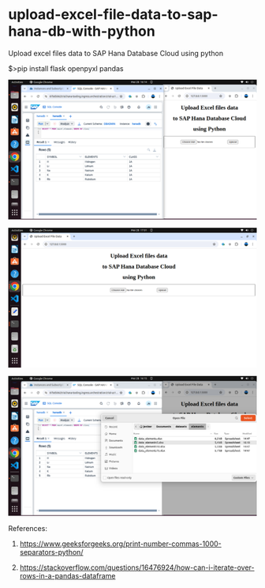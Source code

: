 # upload-excel-file-data-to-sap-hana-db-with-python
Upload excel files data to SAP Hana Database Cloud using python

$>pip install flask openpyxl pandas

![alt text](https://github.com/jenizar/upload-excel-file-data-to-sap-hana-db-with-python/blob/main/screenshots/Screenshot%20from%202024-05-28%2016-14-14.png)

![alt text](https://github.com/jenizar/upload-excel-file-data-to-sap-hana-db-with-python/blob/main/screenshots/Screenshot%20from%202024-05-28%2017-02-01.png)

![alt text](https://github.com/jenizar/upload-excel-file-data-to-sap-hana-db-with-python/blob/main/screenshots/Screenshot%20from%202024-05-28%2016-15-20.png)

References:

1. https://www.geeksforgeeks.org/print-number-commas-1000-separators-python/

2. https://stackoverflow.com/questions/16476924/how-can-i-iterate-over-rows-in-a-pandas-dataframe
